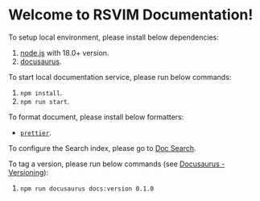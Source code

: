 # Welcome to RSVIM Documentation!

To setup local environment, please install below dependencies:

1. [node.js](https://nodejs.org/) with 18.0+ version.
2. [docusaurus](https://docusaurus.io/).

To start local documentation service, please run below commands:

1. `npm install`.
2. `npm run start`.

To format document, please install below formatters:

- [`prettier`](https://prettier.io/).

To configure the Search index, please go to [Doc Search](https://docsearch.algolia.com/).

To tag a version, please run below commands (see [Docusaurus - Versioning](https://docusaurus.io/docs/versioning)):

1. `npm run docusaurus docs:version 0.1.0`
